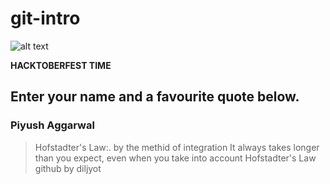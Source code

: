 # git-intro

![alt text](https://hacktoberfest.digitalocean.com/assets/hacktoberfest-2018-social-card-c8d2e1489f647f2e0a26e6f598adeb760872818905b34cd437afc7ac2857ceab.png "Logo Title Text 1")


**HACKTOBERFEST TIME**

## Enter your name and a favourite quote below.

### Piyush Aggarwal
> Hofstadter's Law:. by the methid of integration  It always takes longer than you expect, even when you take into account Hofstadter's Law github by diljyot

